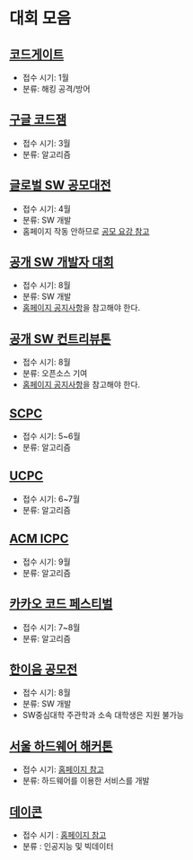 # 대회 모음

## [코드게이트](http://codegate.org/)
- 접수 시기: 1월
- 분류: 해킹 공격/방어

## [구글 코드잼](https://codingcompetitions.withgoogle.com/codejam)
- 접수 시기: 3월
- 분류: 알고리즘

## [글로벌 SW 공모대전](http://www.globalswcontest.com/)
- 접수 시기: 4월
- 분류: SW 개발
- 홈페이지 작동 안하므로 [공모 요강 참고](https://www.smu.ac.kr/software/community/e_notice.do?mode=download&articleNo=482029&attachNo=386043)

## [공개 SW 개발자 대회](https://www.oss.kr/notice/show/fb36f006-8e2b-4f62-bb15-250cc73eba7c?page=1)
- 접수 시기: 8월
- 분류: SW 개발
- [홈페이지 공지사항](https://www.oss.kr/notice)을 참고해야 한다.

## [공개 SW 컨트리뷰톤](https://www.oss.kr/notice/show/ee15de47-7adc-48a5-b4bc-039ba04192af)
- 접수 시기: 8월
- 분류: 오픈소스 기여
- [홈페이지 공지사항](https://www.oss.kr/notice)을 참고해야 한다.

## [SCPC](https://research.samsung.com/scpc)
- 접수 시기: 5~6월
- 분류: 알고리즘

## [UCPC](https://ucpc-kr.github.io/)
- 접수 시기: 6~7월
- 분류: 알고리즘

## [ACM ICPC](http://icpckorea.org/)
- 접수 시기: 9월
- 분류: 알고리즘

## [카카오 코드 페스티벌](https://kakaocode.com/)
- 접수 시기: 7~8월
- 분류: 알고리즘

## [한이음 공모전](https://www.hanium.or.kr/portal/index.do)
- 접수 시기: 8월
- 분류: SW 개발
- SW중심대학 주관학과 소속 대학생은 지원 불가능

## [서울 하드웨어 해커톤](https://www.facebook.com/seoulhackathon/)
- 접수 시기: [홈페이지 참고](https://seoulhackathon.tistory.com/538)
- 분류: 하드웨어를 이용한 서비스를 개발

## [데이콘](https://dacon.io/)
- 접수 시기 : [홈페이지 참고](https://dacon.io/)
- 분류 : 인공지능 및 빅데이터